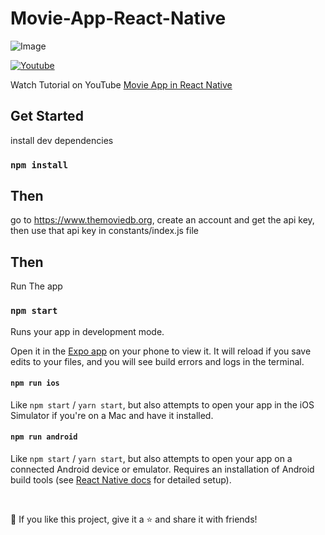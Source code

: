 # Movie-App-React-Native

![Image](https://cdn.dribbble.com/userupload/7496200/file/original-7e033af74b861badff3e2d8c31594f83.png?compress=1&resize=1024x768)

  
  <p align="left">
    <a href="https://www.youtube.com/channel/UCILovaLl2fUPAww1bGJ4sJQ?sub_confirmation=1"><img alt="Youtube" title="Youtube"  src="https://img.shields.io/badge/-Subscribe-red?style=for-the-badge&logo=youtube&logoColor=white"/></a>
    <p>
      Watch Tutorial on YouTube <a href="https://youtu.be/Q1xQuCpYIFE" target="_blank">Movie App in React Native</a>
    </p>
    
  </p>
  

## Get Started

install dev dependencies

### `npm install`

## Then

go to https://www.themoviedb.org, create an account and get the api key, then use that api key in constants/index.js file

## Then

Run The app

### `npm start`

Runs your app in development mode.

Open it in the [Expo app](https://expo.io) on your phone to view it. It will reload if you save edits to your files, and you will see build errors and logs in the terminal.

#### `npm run ios`

Like `npm start` / `yarn start`, but also attempts to open your app in the iOS Simulator if you're on a Mac and have it installed.

#### `npm run android`

Like `npm start` / `yarn start`, but also attempts to open your app on a connected Android device or emulator. Requires an installation of Android build tools (see [React Native docs](https://facebook.github.io/react-native/docs/getting-started.html) for detailed setup).

<br />

💙 If you like this project, give it a ⭐ and share it with friends!
